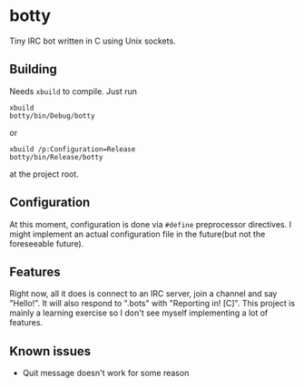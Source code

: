# botty
Tiny IRC bot written in C using Unix sockets.

## Building
Needs `xbuild` to compile.
Just run

    xbuild 
    botty/bin/Debug/botty

or

    xbuild /p:Configuration=Release
    botty/bin/Release/botty

at the project root.

## Configuration
At this moment, configuration is done via `#define` preprocessor directives. I might implement an actual configuration file in the future(but not the foreseeable future).

## Features
Right now, all it does is connect to an IRC server, join a channel and say "Hello!". It will also respond to ".bots" with "Reporting in! [C]". This project is mainly a learning exercise so I don't see myself implementing a lot of features.

## Known issues
* Quit message doesn't work for some reason
